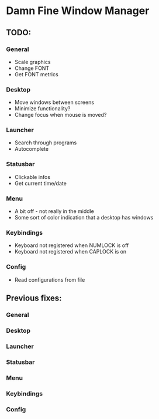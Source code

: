 # Damn Fine Window Manager

## TODO:
### General
* Scale graphics
* Change FONT
* Get FONT metrics

### Desktop
* Move windows between screens
* Minimize functionality?
* Change focus when mouse is moved?

### Launcher
* Search through programs
* Autocomplete

### Statusbar
* Clickable infos
* Get current time/date

### Menu
* A bit off - not really in the middle
* Some sort of color indication that a desktop has windows

### Keybindings
* Keyboard not registered when NUMLOCK is off
* Keyboard not registered when CAPLOCK is on

### Config
* Read configurations from file


## Previous fixes:

### General

### Desktop

### Launcher

### Statusbar

### Menu

### Keybindings

### Config

